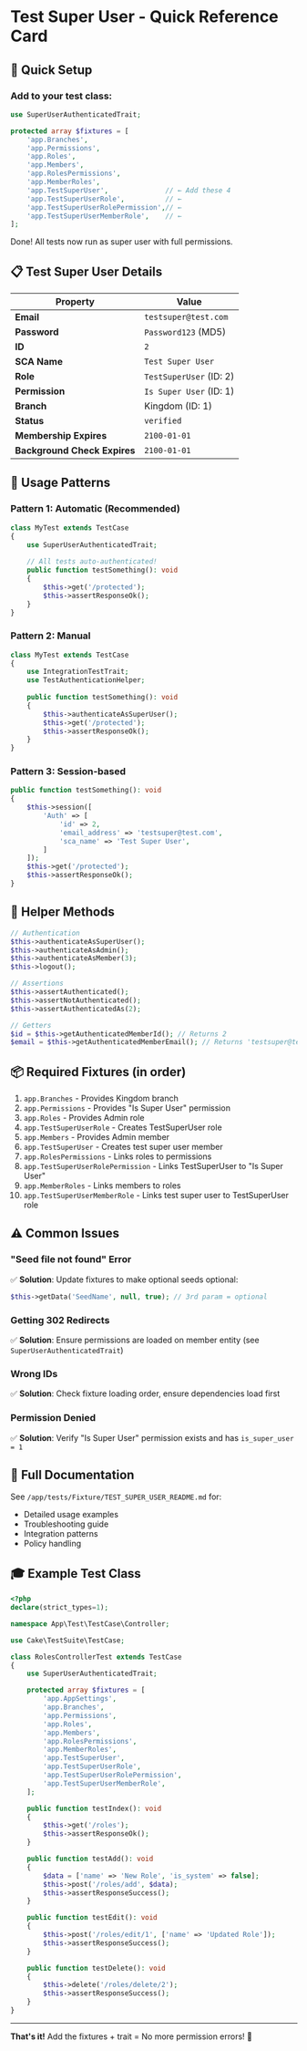 # Test Super User - Quick Reference Card

## 🚀 Quick Setup

### Add to your test class:

```php
use SuperUserAuthenticatedTrait;

protected array $fixtures = [
    'app.Branches',
    'app.Permissions',
    'app.Roles',
    'app.Members',
    'app.RolesPermissions',
    'app.MemberRoles',
    'app.TestSuperUser',              // ← Add these 4
    'app.TestSuperUserRole',          // ← 
    'app.TestSuperUserRolePermission',// ← 
    'app.TestSuperUserMemberRole',    // ← 
];
```

Done! All tests now run as super user with full permissions.

## 📋 Test Super User Details

| Property | Value |
|----------|-------|
| **Email** | `testsuper@test.com` |
| **Password** | `Password123` (MD5) |
| **ID** | `2` |
| **SCA Name** | `Test Super User` |
| **Role** | `TestSuperUser` (ID: 2) |
| **Permission** | `Is Super User` (ID: 1) |
| **Branch** | Kingdom (ID: 1) |
| **Status** | `verified` |
| **Membership Expires** | `2100-01-01` |
| **Background Check Expires** | `2100-01-01` |

## 🎯 Usage Patterns

### Pattern 1: Automatic (Recommended)
```php
class MyTest extends TestCase
{
    use SuperUserAuthenticatedTrait;
    
    // All tests auto-authenticated!
    public function testSomething(): void
    {
        $this->get('/protected');
        $this->assertResponseOk();
    }
}
```

### Pattern 2: Manual
```php
class MyTest extends TestCase
{
    use IntegrationTestTrait;
    use TestAuthenticationHelper;
    
    public function testSomething(): void
    {
        $this->authenticateAsSuperUser();
        $this->get('/protected');
        $this->assertResponseOk();
    }
}
```

### Pattern 3: Session-based
```php
public function testSomething(): void
{
    $this->session([
        'Auth' => [
            'id' => 2,
            'email_address' => 'testsuper@test.com',
            'sca_name' => 'Test Super User',
        ]
    ]);
    $this->get('/protected');
    $this->assertResponseOk();
}
```

## 🔧 Helper Methods

```php
// Authentication
$this->authenticateAsSuperUser();
$this->authenticateAsAdmin();
$this->authenticateAsMember(3);
$this->logout();

// Assertions
$this->assertAuthenticated();
$this->assertNotAuthenticated();
$this->assertAuthenticatedAs(2);

// Getters
$id = $this->getAuthenticatedMemberId(); // Returns 2
$email = $this->getAuthenticatedMemberEmail(); // Returns 'testsuper@test.com'
```

## 📦 Required Fixtures (in order)

1. `app.Branches` - Provides Kingdom branch
2. `app.Permissions` - Provides "Is Super User" permission
3. `app.Roles` - Provides Admin role
4. `app.TestSuperUserRole` - Creates TestSuperUser role
5. `app.Members` - Provides Admin member
6. `app.TestSuperUser` - Creates test super user member
7. `app.RolesPermissions` - Links roles to permissions
8. `app.TestSuperUserRolePermission` - Links TestSuperUser to "Is Super User"
9. `app.MemberRoles` - Links members to roles
10. `app.TestSuperUserMemberRole` - Links test super user to TestSuperUser role

## ⚠️ Common Issues

### "Seed file not found" Error
✅ **Solution**: Update fixtures to make optional seeds optional:
```php
$this->getData('SeedName', null, true); // 3rd param = optional
```

### Getting 302 Redirects
✅ **Solution**: Ensure permissions are loaded on member entity (see `SuperUserAuthenticatedTrait`)

### Wrong IDs
✅ **Solution**: Check fixture loading order, ensure dependencies load first

### Permission Denied
✅ **Solution**: Verify "Is Super User" permission exists and has `is_super_user = 1`

## 📖 Full Documentation

See `/app/tests/Fixture/TEST_SUPER_USER_README.md` for:
- Detailed usage examples
- Troubleshooting guide
- Integration patterns
- Policy handling

## 🎓 Example Test Class

```php
<?php
declare(strict_types=1);

namespace App\Test\TestCase\Controller;

use Cake\TestSuite\TestCase;

class RolesControllerTest extends TestCase
{
    use SuperUserAuthenticatedTrait;

    protected array $fixtures = [
        'app.AppSettings',
        'app.Branches',
        'app.Permissions',
        'app.Roles',
        'app.Members',
        'app.RolesPermissions',
        'app.MemberRoles',
        'app.TestSuperUser',
        'app.TestSuperUserRole',
        'app.TestSuperUserRolePermission',
        'app.TestSuperUserMemberRole',
    ];

    public function testIndex(): void
    {
        $this->get('/roles');
        $this->assertResponseOk();
    }

    public function testAdd(): void
    {
        $data = ['name' => 'New Role', 'is_system' => false];
        $this->post('/roles/add', $data);
        $this->assertResponseSuccess();
    }

    public function testEdit(): void
    {
        $this->post('/roles/edit/1', ['name' => 'Updated Role']);
        $this->assertResponseSuccess();
    }

    public function testDelete(): void
    {
        $this->delete('/roles/delete/2');
        $this->assertResponseSuccess();
    }
}
```

---

**That's it!** Add the fixtures + trait = No more permission errors! 🎉
